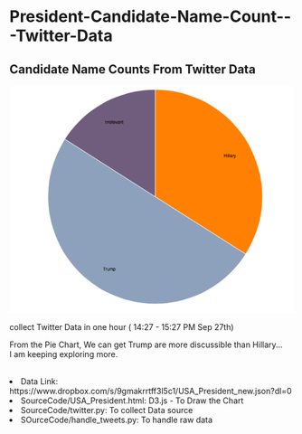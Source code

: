 # President-Candidate-Name-Count---Twitter-Data
<h2>Candidate Name Counts From Twitter Data</h2>

<p><img src="https://github.com/HUAZHEYINy/President-Candidate-Name-Count---Twitter-Data/blob/master/Result_Img.png"></p>

<p>collect Twitter Data in one hour ( 14:27 - 15:27 PM Sep 27th)</p>
<P>From the Pie Chart, We can get Trump are more discussible than Hillary...<br> I am keeping exploring more.</P>
</br>
<li>Data Link: https://www.dropbox.com/s/9gmakrrtff3l5c1/USA_President_new.json?dl=0</li>
<li>SourceCode/USA_President.html: D3.js - To Draw the Chart</li>
<li>SourceCode/twitter.py: To collect Data source</li>
<li>SOurceCode/handle_tweets.py: To handle raw data</li>
